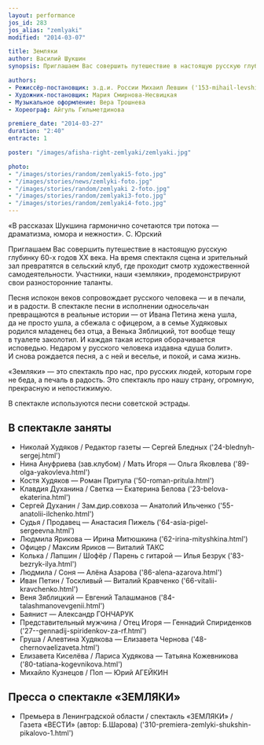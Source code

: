 ```yaml
---
layout: performance
jos_id: 283
jos_alias: "zemlyaki"
modified: "2014-03-07"

title: Земляки
author: Василий Шукшин
synopsis: Приглашаем Вас совершить путешествие в настоящую русскую глубинку 60-х годов ХХ века. На время спектакля сцена и зрительный зал превратятся в сельский клуб, где проходит смотр художественной самодеятельности. Участники, наши земляки, продемонстрируют свои разносторонние таланты.

authors:
- Режиссёр-постановщик: з.д.и. России Михаил Левшин ('153-mihail-levshin.html')
- Художник-постановщик: Мария Смирнова-Несвицкая
- Музыкальное оформление: Вера Трошнева
- Хореограф: Айгуль Гильметдинова

premiere_date: "2014-03-27"
duration: "2:40"
entracte: 1

poster: "/images/afisha-right-zemlyaki/zemlyaki.jpg"

photo:
- "/images/stories/random/zemlyaki5-foto.jpg"
- "/images/stories/news/zemlyki-foto.jpg"
- "/images/stories/random/zemlyaki 2-foto.jpg"
- "/images/stories/random/zemlyaki3-foto.jpg"
- "/images/stories/random/zemlyaki4-foto.jpg"
---
```



«В рассказах Шукшина гармонично сочетаются три потока — драматизма, юмора и нежности».
С. Юрский

Приглашаем Вас совершить путешествие в настоящую русскую глубинку 60-х годов ХХ века. На время спектакля сцена и зрительный зал превратятся в сельский клуб, где проходит смотр художественной самодеятельности. Участники, наши «земляки», продемонстрируют свои разносторонние таланты.

Песня испокон веков сопровождает русского человека — и в печали, и в радости. В спектакле песни в исполнении односельчан превращаются в реальные истории — от Ивана Петина жена ушла, да не просто ушла, а сбежала с офицером, а в семье Худяковых родился младенец без отца, а Венька Зяблицкий, тот вообще тещу в туалете заколотил. И каждая такая история оборачивается исповедью. Недаром у русского человека издавна «душа болит». И снова рождается песня, а с ней и веселье, и покой, и сама жизнь.

«Земляки» — это спектакль про нас, про русских людей, которым горе не беда, а печаль в радость. Это спектакль про нашу страну, огромную, прекрасную и непостижимую.

В спектакле используются песни советской эстрады.


## В спектакле заняты

- Николай Худяков / Редактор газеты — Сергей Бледных ('24-blednyh-sergej.html')
- Нина Ануфриева (зав.клубом) / Мать Игоря — Ольга Яковлева ('89-olga-yakovleva.html')
- Костя Худяков — Роман Притула ('50-roman-pritula.html')
- Клавдия Духанина / Светка — Екатерина Белова ('23-belova-ekaterina.html')
- Сергей Духанин / Зам.дир.совхоза — Анатолий Ильченко ('55-anatolii-ilchenko.html')
- Судья / Продавец — Анастасия Пижель ('64-asia-pigel-sergeevna.html')
- Людмила Ярикова — Ирина Митюшкина ('62-irina-mityshkina.html')
- Офицер / Максим Яриков — Виталий ТАКС
- Колька / Лапшин / Шофёр / Парень с гитарой — Илья Безрук ('83-bezryk-ilya.html')
- Людмила / Соня — Алёна Азарова ('86-alena-azarova.html')
- Иван Петин / Тоскливый — Виталий Кравченко ('66-vitalii-kravchenko.html')
- Веня Зяблицкий — Евгений Талашманов ('84-talashmanovevgenii.html')
- Баянист — Александр ГОНЧАРУК
- Представительный мужчина / Отец Игоря — Геннадий Спириденков ('27--gennadij-spiridenkov-za-rf.html')
- Груша / Алевтина Худякова — Елизавета Чернова ('48-chernovaelizaveta.html')
- Елизавета Киселёва / Лариса Худякова — Татьяна Кожевникова ('80-tatiana-kogevnikova.html')
- Михайло Кузнецов / Поп — Юрий АГЕЙКИН


## Пресса о спектакле «ЗЕМЛЯКИ»

- Премьера в Ленинградской области / спектакль «ЗЕМЛЯКИ» / Газета «ВЕСТИ» (автор: Б.Шарова) ('310-premiera-zemlyki-shukshin-pikalovo-1.html')